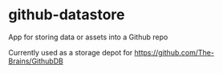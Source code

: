 # github-datastore
App for storing data or assets into a Github repo

Currently used as a storage depot for https://github.com/The-Brains/GithubDB
